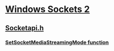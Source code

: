 # [Windows Sockets 2](../_winsock/index.md)
## [Socketapi.h](index.md)
### [SetSocketMediaStreamingMode function](../socketapi/nf-socketapi-setsocketmediastreamingmode.md)
